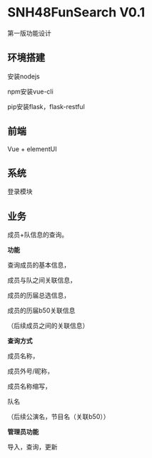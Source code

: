 # SNH48FunSearch V0.1

第一版功能设计

## 环境搭建

安装nodejs 

npm安装vue-cli

pip安装flask，flask-restful

## 前端

Vue + elementUI

## 系统

登录模块

## 业务

成员+队信息的查询。

**功能**

查询成员的基本信息，

成员与队之间关联信息，

成员的历届总选信息，

成员的历届b50关联信息

（后续成员之间的关联信息）

**查询方式**

成员名称，

成员外号/昵称，

成员名称缩写，

队名

（后续公演名，节目名（关联b50））

**管理员功能**

导入，查询，更新
